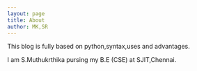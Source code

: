 ```yaml
---
layout: page
title: About
author: MK,SR
---
```


This blog is fully based on python,syntax,uses and advantages.

I am S.Muthukrthika pursing my B.E (CSE) at SJIT,Chennai.
